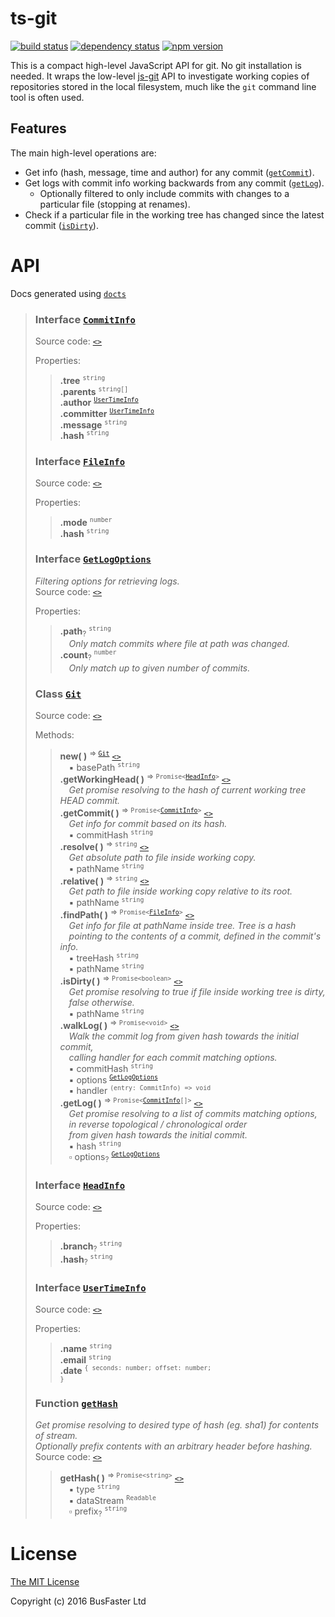 ts-git
======

[![build status](https://travis-ci.org/charto/ts-git.svg?branch=master)](http://travis-ci.org/charto/ts-git)
[![dependency status](https://david-dm.org/charto/ts-git.svg)](https://david-dm.org/charto/ts-git)
[![npm version](https://img.shields.io/npm/v/ts-git.svg)](https://www.npmjs.com/package/ts-git)

This is a compact high-level JavaScript API for git. No git installation is needed.
It wraps the low-level [js-git](https://github.com/creationix/js-git) API to investigate
working copies of repositories stored in the local filesystem, much like the `git`
command line tool is often used.

Features
--------

The main high-level operations are:

- Get info (hash, message, time and author) for any commit ([`getCommit`](#api-Git-getCommit)).
- Get logs with commit info working backwards from any commit ([`getLog`](#api-Git-getLog)).
  - Optionally filtered to only include commits with changes to a particular file (stopping at renames).
- Check if a particular file in the working tree has changed since the latest commit ([`isDirty`](#api-Git-isDirty)).

API
===
Docs generated using [`docts`](https://github.com/charto/docts)
>
> <a name="api-CommitInfo"></a>
> ### Interface [`CommitInfo`](#api-CommitInfo)
> Source code: [`<>`](http://github.com/charto/ts-git/blob/87f8e71/src/Git.ts#L30-L37)  
>  
> Properties:  
> > **.tree** <sup><code>string</code></sup>  
> > **.parents** <sup><code>string[]</code></sup>  
> > **.author** <sup><code>[UserTimeInfo](#api-UserTimeInfo)</code></sup>  
> > **.committer** <sup><code>[UserTimeInfo](#api-UserTimeInfo)</code></sup>  
> > **.message** <sup><code>string</code></sup>  
> > **.hash** <sup><code>string</code></sup>  
>
> <a name="api-FileInfo"></a>
> ### Interface [`FileInfo`](#api-FileInfo)
> Source code: [`<>`](http://github.com/charto/ts-git/blob/87f8e71/src/Git.ts#L19-L22)  
>  
> Properties:  
> > **.mode** <sup><code>number</code></sup>  
> > **.hash** <sup><code>string</code></sup>  
>
> <a name="api-GetLogOptions"></a>
> ### Interface [`GetLogOptions`](#api-GetLogOptions)
> <em>Filtering options for retrieving logs.</em>  
> Source code: [`<>`](http://github.com/charto/ts-git/blob/87f8e71/src/Git.ts#L12-L17)  
>  
> Properties:  
> > **.path**<sub>?</sub> <sup><code>string</code></sup>  
> > &emsp;<em>Only match commits where file at path was changed.</em>  
> > **.count**<sub>?</sub> <sup><code>number</code></sup>  
> > &emsp;<em>Only match up to given number of commits.</em>  
>
> <a name="api-Git"></a>
> ### Class [`Git`](#api-Git)
> Source code: [`<>`](http://github.com/charto/ts-git/blob/87f8e71/src/Git.ts#L59-L245)  
>  
> Methods:  
> > **new( )** <sup>&rArr; <code>[Git](#api-Git)</code></sup> [`<>`](http://github.com/charto/ts-git/blob/87f8e71/src/Git.ts#L60-L68)  
> > &emsp;&#x25aa; basePath <sup><code>string</code></sup>  
> > **.getWorkingHead( )** <sup>&rArr; <code>Promise&lt;[HeadInfo](#api-HeadInfo)&gt;</code></sup> [`<>`](http://github.com/charto/ts-git/blob/87f8e71/src/Git.ts#L72-L104)  
> > &emsp;<em>Get promise resolving to the hash of current working tree HEAD commit.</em>  
> > **.getCommit( )** <sup>&rArr; <code>Promise&lt;[CommitInfo](#api-CommitInfo)&gt;</code></sup> [`<>`](http://github.com/charto/ts-git/blob/87f8e71/src/Git.ts#L108-L112)  
> > &emsp;<em>Get info for commit based on its hash.</em>  
> > &emsp;&#x25aa; commitHash <sup><code>string</code></sup>  
> > **.resolve( )** <sup>&rArr; <code>string</code></sup> [`<>`](http://github.com/charto/ts-git/blob/87f8e71/src/Git.ts#L116-L118)  
> > &emsp;<em>Get absolute path to file inside working copy.</em>  
> > &emsp;&#x25aa; pathName <sup><code>string</code></sup>  
> > **.relative( )** <sup>&rArr; <code>string</code></sup> [`<>`](http://github.com/charto/ts-git/blob/87f8e71/src/Git.ts#L122-L124)  
> > &emsp;<em>Get path to file inside working copy relative to its root.</em>  
> > &emsp;&#x25aa; pathName <sup><code>string</code></sup>  
> > **.findPath( )** <sup>&rArr; <code>Promise&lt;[FileInfo](#api-FileInfo)&gt;</code></sup> [`<>`](http://github.com/charto/ts-git/blob/87f8e71/src/Git.ts#L129-L146)  
> > &emsp;<em>Get info for file at pathName inside tree. Tree is a hash</em>  
> > &emsp;<em>pointing to the contents of a commit, defined in the commit's info.</em>  
> > &emsp;&#x25aa; treeHash <sup><code>string</code></sup>  
> > &emsp;&#x25aa; pathName <sup><code>string</code></sup>  
> > **.isDirty( )** <sup>&rArr; <code>Promise&lt;boolean&gt;</code></sup> [`<>`](http://github.com/charto/ts-git/blob/87f8e71/src/Git.ts#L151-L184)  
> > &emsp;<em>Get promise resolving to true if file inside working tree is dirty,</em>  
> > &emsp;<em>false otherwise.</em>  
> > &emsp;&#x25aa; pathName <sup><code>string</code></sup>  
> > **.walkLog( )** <sup>&rArr; <code>Promise&lt;void&gt;</code></sup> [`<>`](http://github.com/charto/ts-git/blob/87f8e71/src/Git.ts#L189-L230)  
> > &emsp;<em>Walk the commit log from given hash towards the initial commit,</em>  
> > &emsp;<em>calling handler for each commit matching options.</em>  
> > &emsp;&#x25aa; commitHash <sup><code>string</code></sup>  
> > &emsp;&#x25aa; options <sup><code>[GetLogOptions](#api-GetLogOptions)</code></sup>  
> > &emsp;&#x25aa; handler <sup><code>(entry: CommitInfo) =&gt; void</code></sup>  
> > **.getLog( )** <sup>&rArr; <code>Promise&lt;[CommitInfo](#api-CommitInfo)[]&gt;</code></sup> [`<>`](http://github.com/charto/ts-git/blob/87f8e71/src/Git.ts#L236-L240)  
> > &emsp;<em>Get promise resolving to a list of commits matching options,</em>  
> > &emsp;<em>in reverse topological / chronological order</em>  
> > &emsp;<em>from given hash towards the initial commit.</em>  
> > &emsp;&#x25aa; hash <sup><code>string</code></sup>  
> > &emsp;&#x25ab; options<sub>?</sub> <sup><code>[GetLogOptions](#api-GetLogOptions)</code></sup>  
>
> <a name="api-HeadInfo"></a>
> ### Interface [`HeadInfo`](#api-HeadInfo)
> Source code: [`<>`](http://github.com/charto/ts-git/blob/87f8e71/src/Git.ts#L39-L42)  
>  
> Properties:  
> > **.branch**<sub>?</sub> <sup><code>string</code></sup>  
> > **.hash**<sub>?</sub> <sup><code>string</code></sup>  
>
> <a name="api-UserTimeInfo"></a>
> ### Interface [`UserTimeInfo`](#api-UserTimeInfo)
> Source code: [`<>`](http://github.com/charto/ts-git/blob/87f8e71/src/Git.ts#L24-L28)  
>  
> Properties:  
> > **.name** <sup><code>string</code></sup>  
> > **.email** <sup><code>string</code></sup>  
> > **.date** <sup><code>{ seconds: number; offset: number; }</code></sup>  
>
> <a name="api-getHash"></a>
> ### Function [`getHash`](#api-getHash)
> <em>Get promise resolving to desired type of hash (eg. sha1) for contents of stream.</em>  
> <em>Optionally prefix contents with an arbitrary header before hashing.</em>  
> Source code: [`<>`](http://github.com/charto/ts-git/blob/87f8e71/src/Git.ts#L47-L57)  
> > **getHash( )** <sup>&rArr; <code>Promise&lt;string&gt;</code></sup> [`<>`](http://github.com/charto/ts-git/blob/87f8e71/src/Git.ts#L47-L57)  
> > &emsp;&#x25aa; type <sup><code>string</code></sup>  
> > &emsp;&#x25aa; dataStream <sup><code>Readable</code></sup>  
> > &emsp;&#x25ab; prefix<sub>?</sub> <sup><code>string</code></sup>  

License
=======

[The MIT License](https://raw.githubusercontent.com/charto/ts-git/master/LICENSE)

Copyright (c) 2016 BusFaster Ltd

